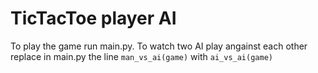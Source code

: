 # TicTacToe player AI

To play the game run main.py. 
To watch two AI play angainst each other replace in main.py the line `man_vs_ai(game)` with `ai_vs_ai(game)`
